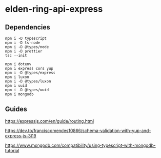 # elden-ring-api-express

## Dependencies

```shell
npm i -D typescript
npm i -D ts-node
npm i -D @types/node
npm i -D prettier
tsc --init

npm i dotenv
npm i express cors yup
npm i -D @types/express
npm i luxon
npm i -D @types/luxon
npm i uuid
npm i -D @types/uuid
npm i mongodb
```

## Guides

https://expressjs.com/en/guide/routing.html

https://dev.to/franciscomendes10866/schema-validation-with-yup-and-express-js-3l19

https://www.mongodb.com/compatibility/using-typescript-with-mongodb-tutorial

